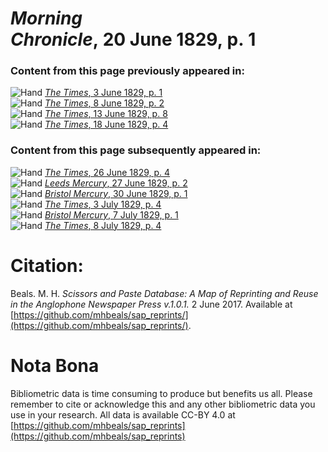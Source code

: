 # *Morning Chronicle*, 20 June 1829, p. 1  
  
### Content from this page previously appeared in:  
![Hand](http://scissorsandpaste.net/wp-content/uploads/2017/06/smallhandpointer.png) [*The Times*, 3 June 1829, p. 1](https://mhbeals.github.io/sap_html/The-Times/The-Times-3-June-1829-p-1)  
![Hand](http://scissorsandpaste.net/wp-content/uploads/2017/06/smallhandpointer.png) [*The Times*, 8 June 1829, p. 2](https://mhbeals.github.io/sap_html/The-Times/The-Times-8-June-1829-p-2)  
![Hand](http://scissorsandpaste.net/wp-content/uploads/2017/06/smallhandpointer.png) [*The Times*, 13 June 1829, p. 8](https://mhbeals.github.io/sap_html/The-Times/The-Times-13-June-1829-p-8)  
![Hand](http://scissorsandpaste.net/wp-content/uploads/2017/06/smallhandpointer.png) [*The Times*, 18 June 1829, p. 4](https://mhbeals.github.io/sap_html/The-Times/The-Times-18-June-1829-p-4)  
  
### Content from this page subsequently appeared in:  
![Hand](http://scissorsandpaste.net/wp-content/uploads/2017/06/smallhandpointer.png) [*The Times*, 26 June 1829, p. 4](https://mhbeals.github.io/sap_html/The-Times/The-Times-26-June-1829-p-4)  
![Hand](http://scissorsandpaste.net/wp-content/uploads/2017/06/smallhandpointer.png) [*Leeds Mercury*, 27 June 1829, p. 2](https://mhbeals.github.io/sap_html/Leeds-Mercury/Leeds-Mercury-27-June-1829-p-2)  
![Hand](http://scissorsandpaste.net/wp-content/uploads/2017/06/smallhandpointer.png) [*Bristol Mercury*, 30 June 1829, p. 1](https://mhbeals.github.io/sap_html/Bristol-Mercury/Bristol-Mercury-30-June-1829-p-1)  
![Hand](http://scissorsandpaste.net/wp-content/uploads/2017/06/smallhandpointer.png) [*The Times*, 3 July 1829, p. 4](https://mhbeals.github.io/sap_html/The-Times/The-Times-3-July-1829-p-4)  
![Hand](http://scissorsandpaste.net/wp-content/uploads/2017/06/smallhandpointer.png) [*Bristol Mercury*, 7 July 1829, p. 1](https://mhbeals.github.io/sap_html/Bristol-Mercury/Bristol-Mercury-7-July-1829-p-1)  
![Hand](http://scissorsandpaste.net/wp-content/uploads/2017/06/smallhandpointer.png) [*The Times*, 8 July 1829, p. 4](https://mhbeals.github.io/sap_html/The-Times/The-Times-8-July-1829-p-4)  


# Citation: 

Beals. M. H. *Scissors and Paste Database: A Map of Reprinting and Reuse in the Anglophone Newspaper Press v.1.0.1.* 2 June 2017. Available at [https://github.com/mhbeals/sap_reprints/](https://github.com/mhbeals/sap_reprints/). 

# Nota Bona

Bibliometric data is time consuming to produce but benefits us all. Please remember to cite or acknowledge this and any other bibliometric data you use in your research. All data is available CC-BY 4.0 at [https://github.com/mhbeals/sap_reprints](https://github.com/mhbeals/sap_reprints)